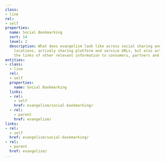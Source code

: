 ```yaml
---
class:
- line
rel:
- self
properties:
  name: Social Bookmarking
  sort: 14
  level: 2
  description: What does evangelism look like across social sharing and bookmarking
    locations, actively sharing platform and service URLs, but also actively sharing
    the links of other relevant information to consumers, partners and other stakeholders.
entities:
- class:
  - line
  rel:
  - self
  properties:
    name: Social Bookmarking
  links:
  - rel:
    - self
    href: evangelism/social-bookmarking/
  - rel:
    - parent
    href: evangelism/
links:
- rel:
  - self
  href: evangelism/social-bookmarking/
- rel:
  - parent
  href: evangelism/
...
```

